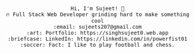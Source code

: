 <p align="center">
  <samp>
    Hi, I'm Sujeet! 👋 <br>
    🔥 Full Stack Web Developer grinding hard to make something cool  <br>
<!--     :sparkles: Favorite Tech: JavaScript, Python ... <br> -->
<!--     :notebook: I’m currently learning ...  <br> -->
    :email:	sujeets207@gmail.com <br>
    :art: Portfolio: https://singhsujeet0.web.app <br>
    :briefcase: LinkedIn: https://linkedin.com/in/powerfist01 <br>
    :soccer: Fact: I like to play football and chess.
  </samp>
</p>
